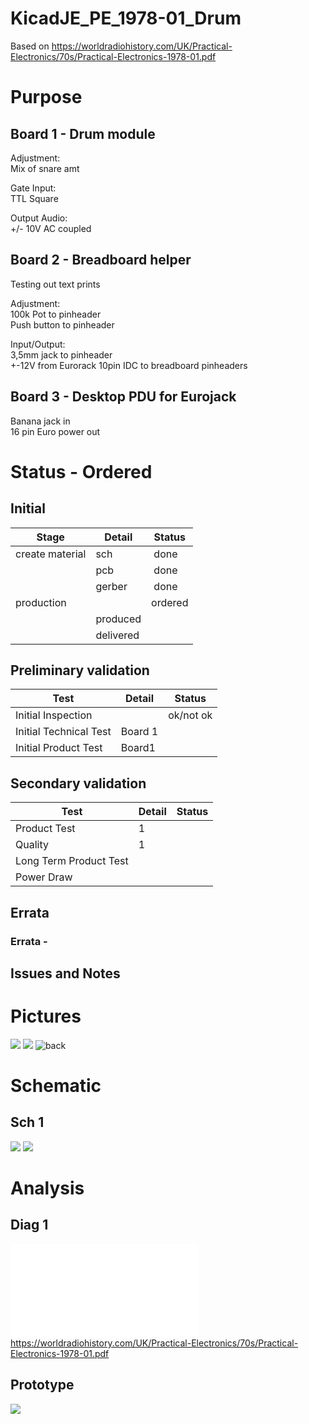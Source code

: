 # KicadJE_PE_1978-01_Drum
Based on https://worldradiohistory.com/UK/Practical-Electronics/70s/Practical-Electronics-1978-01.pdf

# Purpose

## Board 1 - Drum module
Adjustment:  
Mix of snare amt

Gate Input:  
TTL Square

Output Audio:  
+/- 10V AC coupled

## Board 2 - Breadboard helper
Testing out text prints

Adjustment:  
100k Pot to pinheader  
Push button to pinheader

Input/Output:  
3,5mm jack to pinheader  
+-12V from Eurorack 10pin IDC to breadboard pinheaders

## Board 3 - Desktop PDU for Eurojack
Banana jack in  
16 pin Euro power out

# Status - Ordered
## Initial 
| Stage  | Detail | Status |
| ------------- | ------------- | ------------- |
| create material  | sch | done |
| | pcb | done |
| | gerber | done |
| production  |   | ordered |
|  | produced |  |
|  | delivered |  |
## Preliminary validation
| Test  | Detail | Status |
| ------------- | ------------- | ------------- |
| Initial Inspection | | ok/not ok |
| Initial Technical Test | Board 1 |  |
| Initial Product Test | Board1 |  |

## Secondary validation
| Test  | Detail | Status |
| ------------- | ------------- |------------- |
| Product Test | 1 | |
| Quality | 1 | |
| Long Term Product Test |  |  |
| Power Draw |  | 

## Errata
### Errata - 

## Issues and Notes
### 

# Pictures
![](KicadJE_Drum_PE78_Face.png)
![](KicadJE_Drum_PE78_Front1.png)
![back](KicadJE_Drum_PE78_Back1.png)

# Schematic
## Sch 1
![](KicadJE_Drum_PE78_sch1.jpg)
![](KicadJE_Drum_PE78_sch2.jpg)

# Analysis
## Diag 1
![](.pdf)
https://worldradiohistory.com/UK/Practical-Electronics/70s/Practical-Electronics-1978-01.pdf

## Prototype
![](.jpg)
